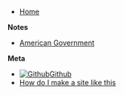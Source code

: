 * [Home](/)

**Notes**
* [American Government](american_gov/)

**Meta**
* [![Github](media/github.svg)Github](https://github.com/xetera)
* [How do I make a site like this](site_tutorial/getting_started.md)
